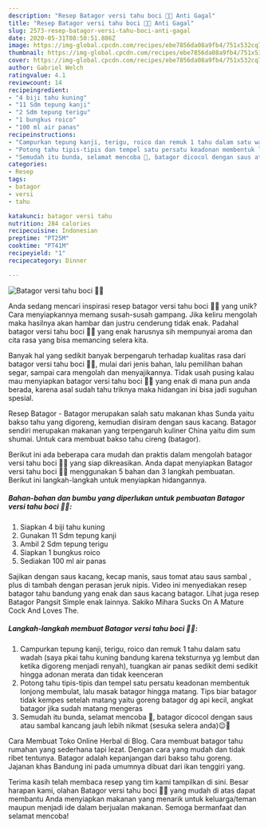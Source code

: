 ```yaml
---
description: "Resep Batagor versi tahu boci 🍲😍 Anti Gagal"
title: "Resep Batagor versi tahu boci 🍲😍 Anti Gagal"
slug: 2573-resep-batagor-versi-tahu-boci-anti-gagal
date: 2020-05-31T08:50:51.886Z
image: https://img-global.cpcdn.com/recipes/ebe7856da08a9fb4/751x532cq70/batagor-versi-tahu-boci-🍲😍-foto-resep-utama.jpg
thumbnail: https://img-global.cpcdn.com/recipes/ebe7856da08a9fb4/751x532cq70/batagor-versi-tahu-boci-🍲😍-foto-resep-utama.jpg
cover: https://img-global.cpcdn.com/recipes/ebe7856da08a9fb4/751x532cq70/batagor-versi-tahu-boci-🍲😍-foto-resep-utama.jpg
author: Gabriel Welch
ratingvalue: 4.1
reviewcount: 14
recipeingredient:
- "4 biji tahu kuning"
- "11 Sdm tepung kanji"
- "2 Sdm tepung terigu"
- "1 bungkus roico"
- "100 ml air panas"
recipeinstructions:
- "Campurkan tepung kanji, terigu, roico dan remuk 1 tahu dalam satu wadah (saya pkai tahu kuning bandung karena teksturnya yg lembut dan ketika digoreng menjadi renyah), tuangkan air panas sedikit demi sedikit hingga adonan merata dan tidak keenceran"
- "Potong tahu tipis-tipis dan tempel satu persatu keadonan membentuk lonjong membulat, lalu masak batagor hingga matang. Tips biar batagor tidak kempes setelah matang yaitu goreng batagor dg api kecil, angkat batagor jika sudah matang mengeras"
- "Semudah itu bunda, selamat mencoba 🤗, batagor dicocol dengan saus atau sambal kancang jauh lebih nikmat (sesuka selera anda)😉🤗"
categories:
- Resep
tags:
- batagor
- versi
- tahu

katakunci: batagor versi tahu 
nutrition: 284 calories
recipecuisine: Indonesian
preptime: "PT25M"
cooktime: "PT41M"
recipeyield: "1"
recipecategory: Dinner

---
```



![Batagor versi tahu boci 🍲😍](https://img-global.cpcdn.com/recipes/ebe7856da08a9fb4/751x532cq70/batagor-versi-tahu-boci-🍲😍-foto-resep-utama.jpg)

Anda sedang mencari inspirasi resep batagor versi tahu boci 🍲😍 yang unik? Cara menyiapkannya memang susah-susah gampang. Jika keliru mengolah maka hasilnya akan hambar dan justru cenderung tidak enak. Padahal batagor versi tahu boci 🍲😍 yang enak harusnya sih mempunyai aroma dan cita rasa yang bisa memancing selera kita.

Banyak hal yang sedikit banyak berpengaruh terhadap kualitas rasa dari batagor versi tahu boci 🍲😍, mulai dari jenis bahan, lalu pemilihan bahan segar, sampai cara mengolah dan menyajikannya. Tidak usah pusing kalau mau menyiapkan batagor versi tahu boci 🍲😍 yang enak di mana pun anda berada, karena asal sudah tahu triknya maka hidangan ini bisa jadi suguhan spesial.

Resep Batagor - Batagor merupakan salah satu makanan khas Sunda yaitu bakso tahu yang digoreng, kemudian disiram dengan saus kacang. Batagor sendiri merupakan makanan yang terpengaruh kuliner China yaitu dim sum shumai. Untuk cara membuat bakso tahu cireng (batagor).


Berikut ini ada beberapa cara mudah dan praktis dalam mengolah batagor versi tahu boci 🍲😍 yang siap dikreasikan. Anda dapat menyiapkan Batagor versi tahu boci 🍲😍 menggunakan 5 bahan dan 3 langkah pembuatan. Berikut ini langkah-langkah untuk menyiapkan hidangannya.

<!--inarticleads1-->

##### Bahan-bahan dan bumbu yang diperlukan untuk pembuatan Batagor versi tahu boci 🍲😍:

1. Siapkan 4 biji tahu kuning
1. Gunakan 11 Sdm tepung kanji
1. Ambil 2 Sdm tepung terigu
1. Siapkan 1 bungkus roico
1. Sediakan 100 ml air panas


Sajikan dengan saus kacang, kecap manis, saus tomat atau saus sambal , plus di tambah dengan perasan jeruk nipis. Video ini menyediakan resep batagor tahu bandung yang enak dan saus kacang batagor. Lihat juga resep Batagor Pangsit Simple enak lainnya. Sakiko Mihara Sucks On A Mature Cock And Loves The. 

<!--inarticleads2-->

##### Langkah-langkah membuat Batagor versi tahu boci 🍲😍:

1. Campurkan tepung kanji, terigu, roico dan remuk 1 tahu dalam satu wadah (saya pkai tahu kuning bandung karena teksturnya yg lembut dan ketika digoreng menjadi renyah), tuangkan air panas sedikit demi sedikit hingga adonan merata dan tidak keenceran
1. Potong tahu tipis-tipis dan tempel satu persatu keadonan membentuk lonjong membulat, lalu masak batagor hingga matang. Tips biar batagor tidak kempes setelah matang yaitu goreng batagor dg api kecil, angkat batagor jika sudah matang mengeras
1. Semudah itu bunda, selamat mencoba 🤗, batagor dicocol dengan saus atau sambal kancang jauh lebih nikmat (sesuka selera anda)😉🤗


Cara Membuat Toko Online Herbal di Blog. Cara membuat batagor tahu rumahan yang sederhana tapi lezat. Dengan cara yang mudah dan tidak ribet tentunya. Batagor adalah kepanjangan dari bakso tahu goreng. Jajanan khas Bandung ini pada umumnya dibuat dari ikan tenggiri yang. 

Terima kasih telah membaca resep yang tim kami tampilkan di sini. Besar harapan kami, olahan Batagor versi tahu boci 🍲😍 yang mudah di atas dapat membantu Anda menyiapkan makanan yang menarik untuk keluarga/teman maupun menjadi ide dalam berjualan makanan. Semoga bermanfaat dan selamat mencoba!
